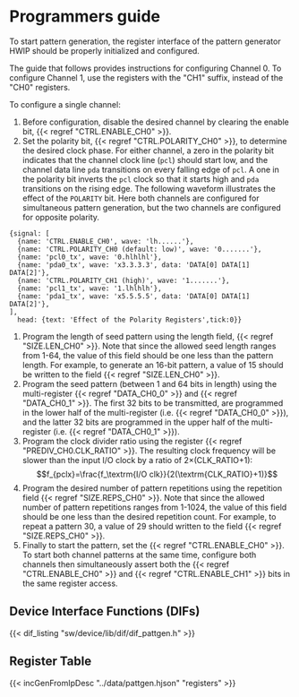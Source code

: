 # Programmers guide

To start pattern generation, the register interface of the pattern generator HWIP should be properly initialized and configured.

The guide that follows provides instructions for configuring Channel 0.
To configure Channel 1, use the registers with the "CH1" suffix, instead of the "CH0" registers.

To configure a single channel:
1. Before configuration, disable the desired channel by clearing the enable bit, {{< regref "CTRL.ENABLE_CH0" >}}.
1. Set the polarity bit, {{< regref "CTRL.POLARITY_CH0" >}}, to determine the desired clock phase.
For either channel, a zero in the polarity bit indicates that the channel clock line (`pcl`) should start low, and the channel data line `pda` transitions on every falling edge of `pcl`.
A one in the polarity bit inverts the `pcl` clock so that it starts high and `pda` transitions on the rising edge.
The following waveform illustrates the effect of the `POLARITY` bit.
Here both channels are configured for simultaneous pattern generation, but the two channels are configured for opposite polarity.

```wavejson
{signal: [
  {name: 'CTRL.ENABLE_CH0', wave: 'lh......'},
  {name: 'CTRL.POLARITY_CH0 (default: low)', wave: '0.......'},
  {name: 'pcl0_tx', wave: '0.hlhlhl'},
  {name: 'pda0_tx', wave: 'x3.3.3.3', data: 'DATA[0] DATA[1] DATA[2]'},
  {name: 'CTRL.POLARITY_CH1 (high)', wave: '1.......'},
  {name: 'pcl1_tx', wave: '1.lhlhlh'},
  {name: 'pda1_tx', wave: 'x5.5.5.5', data: 'DATA[0] DATA[1] DATA[2]'},
],
  head: {text: 'Effect of the Polarity Registers',tick:0}}
```

1. Program the length of seed pattern using the length field, {{< regref "SIZE.LEN_CH0" >}}.
Note that since the allowed seed length ranges from 1-64, the value of this field should be one less than the pattern length.
For example, to generate an 16-bit pattern, a value of 15 should be written to the field {{< regref "SIZE.LEN_CH0" >}}.
1. Program the seed pattern (between 1 and 64 bits in length) using the multi-register {{< regref "DATA_CH0_0" >}} and {{< regref "DATA_CH0_1" >}}.
The first 32 bits to be transmitted, are programmed in the lower half of the multi-register (i.e. {{< regref "DATA_CH0_0" >}}), and the latter 32 bits are programmed in the upper half of the multi-register (i.e. {{< regref "DATA_CH0_1" >}}).
1. Program the clock divider ratio using the register {{< regref "PREDIV_CH0.CLK_RATIO" >}}.
The resulting clock frequency will be slower than the input I/O clock by a ratio of 2&times;(CLK_RATIO+1):
$$f_{pclx}=\frac{f_\textrm{I/O clk}}{2(\textrm{CLK_RATIO}+1)}$$
1. Program the desired number of pattern repetitions using the repetition field {{< regref "SIZE.REPS_CH0" >}}.
Note that since the allowed number of pattern repetitions ranges from 1-1024, the value of this field should be one less than the desired repetition count.
For example, to repeat a pattern 30, a value of 29 should written to the field {{< regref "SIZE.REPS_CH0" >}}.
1. Finally to start the pattern, set the {{< regref "CTRL.ENABLE_CH0" >}}.
To start both channel patterns at the same time, configure both channels then simultaneously assert both the {{< regref "CTRL.ENABLE_CH0" >}} and {{< regref "CTRL.ENABLE_CH1" >}} bits in the same register access.

## Device Interface Functions (DIFs)

{{< dif_listing "sw/device/lib/dif/dif_pattgen.h" >}}

## Register Table

{{< incGenFromIpDesc "../data/pattgen.hjson" "registers" >}}
